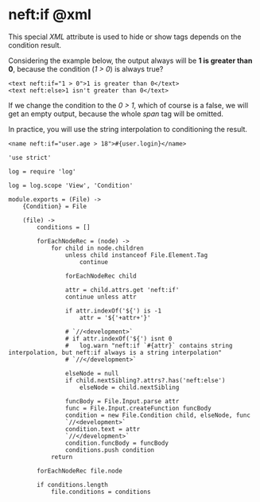 neft:if @xml
=======

This special *XML* attribute is used to hide or show tags depends on the condition result.

Considering the example below, the output always will be **1 is greater than 0**,
because the condition (*1 > 0*) is always true?

```
<text neft:if="1 > 0">1 is greater than 0</text>
<text neft:else>1 isn't greater than 0</text>
```

If we change the condition to the *0 > 1*, which of course is a false, we will get an empty
output, because the whole *span* tag will be omitted.

In practice, you will use the string interpolation to conditioning the result.

```
<name neft:if="user.age > 18">#{user.login}</name>
```

	'use strict'

	log = require 'log'

	log = log.scope 'View', 'Condition'

	module.exports = (File) ->
		{Condition} = File

		(file) ->
			conditions = []

			forEachNodeRec = (node) ->
				for child in node.children
					unless child instanceof File.Element.Tag
						continue

					forEachNodeRec child

					attr = child.attrs.get 'neft:if'
					continue unless attr

					if attr.indexOf('${') is -1
						attr = '${'+attr+'}'

					# `//<development>`
					# if attr.indexOf('${') isnt 0
					# 	log.warn "neft:if `#{attr}` contains string interpolation, but neft:if always is a string interpolation"
					# `//</development>`

					elseNode = null
					if child.nextSibling?.attrs?.has('neft:else')
						elseNode = child.nextSibling

					funcBody = File.Input.parse attr
					func = File.Input.createFunction funcBody
					condition = new File.Condition child, elseNode, func
					`//<development>`
					condition.text = attr
					`//</development>`
					condition.funcBody = funcBody
					conditions.push condition
				return

			forEachNodeRec file.node

			if conditions.length
				file.conditions = conditions
